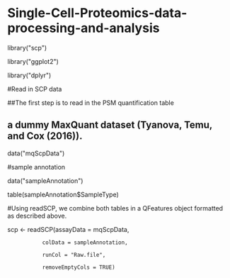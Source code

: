 # Single-Cell-Proteomics-data-processing-and-analysis

library("scp")

library("ggplot2")

library("dplyr")

#Read in SCP data

##The first step is to read in the PSM quantification table  

## a dummy MaxQuant dataset (Tyanova, Temu, and Cox (2016)).

data("mqScpData")

#sample annotation

data("sampleAnnotation")

table(sampleAnnotation$SampleType)

#Using readSCP, we combine both tables in a QFeatures object formatted as described above.

scp <- readSCP(assayData = mqScpData,

               colData = sampleAnnotation,
               
               runCol = "Raw.file",
               
               removeEmptyCols = TRUE)
